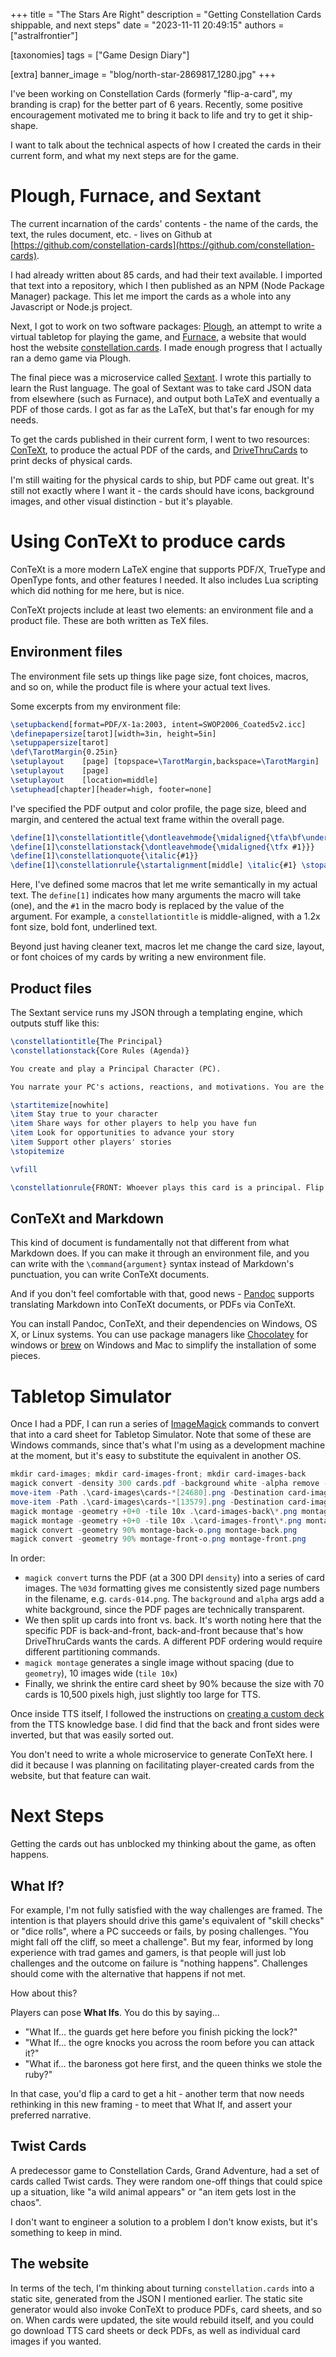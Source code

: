 +++
title = "The Stars Are Right"
description = "Getting Constellation Cards shippable, and next steps"
date = "2023-11-11 20:49:15"
authors = ["astralfrontier"]

[taxonomies]
tags = ["Game Design Diary"]

[extra]
banner_image = "blog/north-star-2869817_1280.jpg"
+++

I've been working on Constellation Cards (formerly "flip-a-card", my branding is crap) for the better part of 6 years.
Recently, some positive encouragement motivated me to bring it back to life
and try to get it ship-shape.

I want to talk about the technical aspects of how I created the cards in their current form,
and what my next steps are for the game.

<!-- more -->

# Plough, Furnace, and Sextant

The current incarnation of the cards' contents - the name of the cards, the text, the rules document, etc. -
lives on Github at [https://github.com/constellation-cards](https://github.com/constellation-cards).

I had already written about 85 cards, and had their text available.
I imported that text into a repository, which I then published as an NPM (Node Package Manager) package.
This let me import the cards as a whole into any Javascript or Node.js project.

Next, I got to work on two software packages: [Plough](https://github.com/constellation-cards/plough),
an attempt to write a virtual tabletop for playing the game, and [Furnace](https://github.com/constellation-cards/furnace),
a website that would host the website [constellation.cards](https://constellation.cards/).
I made enough progress that I actually ran a demo game via Plough.

The final piece was a microservice called [Sextant](https://github.com/constellation-cards/sextant).
I wrote this partially to learn the Rust language.
The goal of Sextant was to take card JSON data from elsewhere (such as Furnace),
and output both LaTeX and eventually a PDF of those cards.
I got as far as the LaTeX, but that's far enough for my needs.

To get the cards published in their current form, I went to two resources:
[ConTeXt](https://wiki.contextgarden.net/Main_Page), to produce the actual PDF of the cards,
and [DriveThruCards](https://www.drivethrucards.com/) to print decks of physical cards.

I'm still waiting for the physical cards to ship, but PDF came out great.
It's still not exactly where I want it - the cards should have icons, background images,
and other visual distinction - but it's playable.

# Using ConTeXt to produce cards

ConTeXt is a more modern LaTeX engine that supports PDF/X, TrueType and OpenType fonts,
and other features I needed. It also includes Lua scripting which did nothing for me here, but is nice.

ConTeXt projects include at least two elements: an environment file and a product file.
These are both written as TeX files.

## Environment files

The environment file sets up things like page size, font choices, macros, and so on,
while the product file is where your actual text lives.

Some excerpts from my environment file:

```tex
\setupbackend[format=PDF/X-1a:2003, intent=SWOP2006_Coated5v2.icc]
\definepapersize[tarot][width=3in, height=5in]
\setuppapersize[tarot]
\def\TarotMargin{0.25in}
\setuplayout    [page] [topspace=\TarotMargin,backspace=\TarotMargin]
\setuplayout    [page]
\setuplayout    [location=middle]
\setuphead[chapter][header=high, footer=none]
```

I've specified the PDF output and color profile, the page size, bleed and margin,
and centered the actual text frame within the overall page.

```tex
\define[1]\constellationtitle{\dontleavehmode{\midaligned{\tfa\bf\underbar #1}}}
\define[1]\constellationstack{\dontleavehmode{\midaligned{\tfx #1}}}
\define[1]\constellationquote{\italic{#1}}
\define[1]\constellationrule{\startalignment[middle] \italic{#1} \stopalignment}
```

Here, I've defined some macros that let me write semantically in my actual text.
The `define[1]` indicates how many arguments the macro will take (one),
and the `#1` in the macro body is replaced by the value of the argument.
For example, a `constellationtitle` is middle-aligned, with a 1.2x font size,
bold font, underlined text.

Beyond just having cleaner text, macros let me change the card size, layout,
or font choices of my cards by writing a new environment file.

## Product files

The Sextant service runs my JSON through a templating engine, which outputs stuff like this:

```tex
\constellationtitle{The Principal}
\constellationstack{Core Rules (Agenda)}

You create and play a Principal Character (PC).

You narrate your PC's actions, reactions, and motivations. You are the final authority on what your character says or does.

\startitemize[nowhite]
\item Stay true to your character
\item Share ways for other players to help you have fun
\item Look for opportunities to advance your story
\item Support other players' stories
\stopitemize

\vfill

\constellationrule{FRONT: Whoever plays this card is a principal. Flip for additional rules.}
```

## ConTeXt and Markdown

This kind of document is fundamentally not that different from what Markdown does.
If you can make it through an environment file,
and you can write with the `\command{argument}` syntax instead of Markdown's punctuation,
you can write ConTeXt documents.

And if you don't feel comfortable with that, good news - [Pandoc](https://pandoc.org/)
supports translating Markdown into ConTeXt documents, or PDFs via ConTeXt.

You can install Pandoc, ConTeXt, and their dependencies on Windows, OS X, or Linux
systems. You can use package managers like [Chocolatey](https://chocolatey.org/)
for windows or [brew](https://brew.sh/) on Windows and Mac to simplify the installation
of some pieces.

# Tabletop Simulator

Once I had a PDF, I can run a series of [ImageMagick](https://imagemagick.org/) commands to convert that into a card sheet
for Tabletop Simulator. Note that some of these are Windows commands, since that's what I'm using
as a development machine at the moment, but it's easy to substitute the equivalent in another OS.

```ps1
mkdir card-images; mkdir card-images-front; mkdir card-images-back
magick convert -density 300 cards.pdf -background white -alpha remove -alpha off card-images\cards-%03d.png
move-item -Path .\card-images\cards-*[24680].png -Destination card-images-back\
move-item -Path .\card-images\cards-*[13579].png -Destination card-images-front\
magick montage -geometry +0+0 -tile 10x .\card-images-back\*.png montage-back-o.png
magick montage -geometry +0+0 -tile 10x .\card-images-front\*.png montage-front-o.png
magick convert -geometry 90% montage-back-o.png montage-back.png
magick convert -geometry 90% montage-front-o.png montage-front.png
```

In order:

- `magick convert` turns the PDF (at a 300 DPI `density`) into a series of card images. The `%03d` formatting gives me consistently sized page numbers in the filename, e.g. `cards-014.png`. The `background` and `alpha` args add a white background, since the PDF pages are technically transparent.
- We then split up cards into front vs. back. It's worth noting here that the specific PDF is back-and-front, back-and-front because that's how DriveThruCards wants the cards. A different PDF ordering would require different partitioning commands.
- `magick montage` generates a single image without spacing (due to `geometry`), 10 images wide (`tile 10x`)
- Finally, we shrink the entire card sheet by 90% because the size with 70 cards is 10,500 pixels high, just slightly too large for TTS.

Once inside TTS itself, I followed the instructions on [creating a custom deck](https://kb.tabletopsimulator.com/custom-content/custom-deck/)
from the TTS knowledge base.
I did find that the back and front sides were inverted, but that was easily sorted out.

You don't need to write a whole microservice to generate ConTeXt here.
I did it because I was planning on facilitating player-created cards from the website,
but that feature can wait.

# Next Steps

Getting the cards out has unblocked my thinking about the game, as often happens.

## What If?

For example, I'm not fully satisfied with the way challenges are framed.
The intention is that players should drive this game's equivalent of "skill checks"
or "dice rolls", where a PC succeeds or fails, by posing challenges.
"You might fall off the cliff, so meet a challenge".
But my fear, informed by long experience with trad games and gamers,
is that people will just lob challenges and the outcome on failure is "nothing happens".
Challenges should come with the alternative that happens if not met.

How about this?

Players can pose **What Ifs**.
You do this by saying...

- "What If... the guards get here before you finish picking the lock?"
- "What If... the ogre knocks you across the room before you can attack it?"
- "What if... the baroness got here first, and the queen thinks we stole the ruby?"

In that case, you'd flip a card to get a hit - another term that now needs rethinking
in this new framing - to meet that What If, and assert your preferred narrative.

## Twist Cards

A predecessor game to Constellation Cards, Grand Adventure, had a set of cards called Twist cards.
They were random one-off things that could spice up a situation,
like "a wild animal appears" or "an item gets lost in the chaos".

I don't want to engineer a solution to a problem I don't know exists, but it's something to keep in mind.

## The website

In terms of the tech,
I'm thinking about turning `constellation.cards` into a static site,
generated from the JSON I mentioned earlier.
The static site generator would also invoke ConTeXt to produce PDFs,
card sheets, and so on.
When cards were updated, the site would rebuild itself,
and you could go download TTS card sheets or deck PDFs,
as well as individual card images if you wanted.